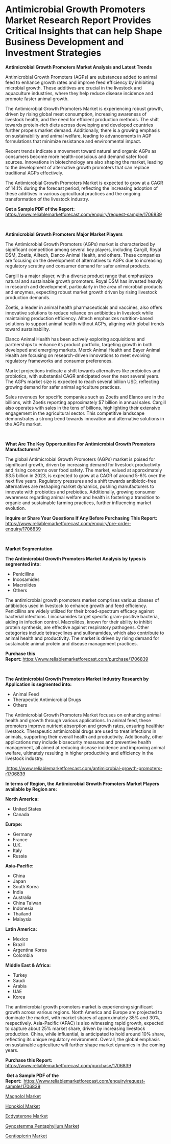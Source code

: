 <p><h1>Antimicrobial Growth Promoters Market Research Report Provides Critical Insights that can help Shape Business Development and Investment Strategies</h1></p><p><strong>Antimicrobial Growth Promoters Market Analysis and Latest Trends</strong></p>
<p><p>Antimicrobial Growth Promoters (AGPs) are substances added to animal feed to enhance growth rates and improve feed efficiency by inhibiting microbial growth. These additives are crucial in the livestock and aquaculture industries, where they help reduce disease incidence and promote faster animal growth.</p><p>The Antimicrobial Growth Promoters Market is experiencing robust growth, driven by rising global meat consumption, increasing awareness of livestock health, and the need for efficient production methods. The shift towards protein-rich diets across developing and developed countries further propels market demand. Additionally, there is a growing emphasis on sustainability and animal welfare, leading to advancements in AGP formulations that minimize resistance and environmental impact.</p><p>Recent trends indicate a movement toward natural and organic AGPs as consumers become more health-conscious and demand safer food sources. Innovations in biotechnology are also shaping the market, leading to the development of alternative growth promoters that can replace traditional AGPs effectively.</p><p>The Antimicrobial Growth Promoters Market is expected to grow at a CAGR of 14.1% during the forecast period, reflecting the increasing adoption of these additives in various agricultural practices and the ongoing transformation of the livestock industry.</p></p>
<p><strong>Get a Sample PDF of the Report:&nbsp;</strong> <a href="https://www.reliablemarketforecast.com/enquiry/request-sample/1706839?utm_campaign=1998&utm_medium=2&utm_source=Github&utm_content=ia&utm_term=01042025&utm_id=antimicrobial-growth-promoters">https://www.reliablemarketforecast.com/enquiry/request-sample/1706839</a></p>
<p>&nbsp;</p>
<p><strong>Antimicrobial Growth Promoters Major Market Players</strong></p>
<p><p>The Antimicrobial Growth Promoters (AGPs) market is characterized by significant competition among several key players, including Cargill, Royal DSM, Zoetis, Alltech, Elanco Animal Health, and others. These companies are focusing on the development of alternatives to AGPs due to increasing regulatory scrutiny and consumer demand for safer animal products.</p><p>Cargill is a major player, with a diverse product range that emphasizes natural and sustainable growth promoters. Royal DSM has invested heavily in research and development, particularly in the area of microbial products and enzymes, expecting robust market growth driven by rising livestock production demands.</p><p>Zoetis, a leader in animal health pharmaceuticals and vaccines, also offers innovative solutions to reduce reliance on antibiotics in livestock while maintaining production efficiency. Alltech emphasizes nutrition-based solutions to support animal health without AGPs, aligning with global trends toward sustainability.</p><p>Elanco Animal Health has been actively exploring acquisitions and partnerships to enhance its product portfolio, targeting growth in both developed and emerging markets. Merck Animal Health and Bayer Animal Health are focusing on research-driven innovations to meet evolving regulatory frameworks and consumer preferences.</p><p>Market projections indicate a shift towards alternatives like prebiotics and probiotics, with substantial CAGR anticipated over the next several years. The AGPs market size is expected to reach several billion USD, reflecting growing demand for safer animal agriculture practices.</p><p>Sales revenues for specific companies such as Zoetis and Elanco are in the billions, with Zoetis reporting approximately $7 billion in annual sales. Cargill also operates with sales in the tens of billions, highlighting their extensive engagement in the agricultural sector. This competitive landscape demonstrates a strong trend towards innovation and alternative solutions in the AGPs market.</p></p>
<p>&nbsp;</p>
<p><strong>What Are The Key Opportunities For Antimicrobial Growth Promoters Manufacturers?</strong></p>
<p><p>The global Antimicrobial Growth Promoters (AGPs) market is poised for significant growth, driven by increasing demand for livestock productivity and rising concerns over food safety. The market, valued at approximately $3.5 billion in 2023, is expected to grow at a CAGR of around 5-6% over the next five years. Regulatory pressures and a shift towards antibiotic-free alternatives are reshaping market dynamics, pushing manufacturers to innovate with probiotics and prebiotics. Additionally, growing consumer awareness regarding animal welfare and health is fostering a transition to organic and sustainable farming practices, further influencing market evolution.</p></p>
<p><strong>Inquire or Share Your Questions If Any Before Purchasing This Report:</strong> <a href="https://www.reliablemarketforecast.com/enquiry/pre-order-enquiry/1706839?utm_campaign=1998&utm_medium=2&utm_source=Github&utm_content=ia&utm_term=01042025&utm_id=antimicrobial-growth-promoters">https://www.reliablemarketforecast.com/enquiry/pre-order-enquiry/1706839</a></p>
<p>&nbsp;</p>
<p><strong>Market Segmentation</strong></p>
<p><strong>The Antimicrobial Growth Promoters Market Analysis by types is segmented into:</strong></p>
<p><ul><li>Penicillins</li><li>Incosamides</li><li>Macrolides</li><li>Others</li></ul></p>
<p><p>The antimicrobial growth promoters market comprises various classes of antibiotics used in livestock to enhance growth and feed efficiency. Penicillins are widely utilized for their broad-spectrum efficacy against bacterial infections. Lincosamides target specific gram-positive bacteria, aiding in infection control. Macrolides, known for their ability to inhibit protein synthesis, are effective against respiratory pathogens. Other categories include tetracyclines and sulfonamides, which also contribute to animal health and productivity. The market is driven by rising demand for sustainable animal protein and disease management practices.</p></p>
<p><strong>Purchase this Report:&nbsp;</strong><a href="https://www.reliablemarketforecast.com/purchase/1706839?utm_campaign=1998&utm_medium=2&utm_source=Github&utm_content=ia&utm_term=01042025&utm_id=antimicrobial-growth-promoters">https://www.reliablemarketforecast.com/purchase/1706839</a></p>
<p>&nbsp;</p>
<p><strong>The Antimicrobial Growth Promoters Market Industry Research by Application is segmented into:</strong></p>
<p><ul><li>Animal Feed</li><li>Therapeutic Antimicrobial Drugs</li><li>Others</li></ul></p>
<p><p>The Antimicrobial Growth Promoters Market focuses on enhancing animal health and growth through various applications. In animal feed, these promoters improve nutrient absorption and growth rates, ensuring healthier livestock. Therapeutic antimicrobial drugs are used to treat infections in animals, supporting their overall health and productivity. Additionally, other applications may include biosecurity measures and preventive health management, all aimed at reducing disease incidence and improving animal welfare, ultimately resulting in higher productivity and efficiency in the livestock industry.</p></p>
<p><a href="https://www.reliablemarketforecast.com/antimicrobial-growth-promoters-r1706839?utm_campaign=1998&utm_medium=2&utm_source=Github&utm_content=ia&utm_term=01042025&utm_id=antimicrobial-growth-promoters">&nbsp;https://www.reliablemarketforecast.com/antimicrobial-growth-promoters-r1706839</a></p>
<p><strong>In terms of Region, the Antimicrobial Growth Promoters Market Players available by Region are:</strong></p>
<p>
    <p> <strong> North America: </strong>
        <ul>
            <li>United States</li>
            <li>Canada</li>
        </ul>
        </p> 
    <p> <strong> Europe: </strong>
        <ul>
            <li>Germany</li>
            <li>France</li>
            <li>U.K.</li>
            <li>Italy</li>
            <li>Russia</li>
        </ul>
        </p> 
    <p> <strong> Asia-Pacific: </strong>
        <ul>
            <li>China</li>
            <li>Japan</li>
            <li>South Korea</li>
            <li>India</li>
            <li>Australia</li>
            <li>China Taiwan</li>
            <li>Indonesia</li>
            <li>Thailand</li>
            <li>Malaysia</li>
        </ul>
        </p> 
    <p> <strong> Latin America: </strong>
        <ul>
            <li>Mexico</li>
            <li>Brazil</li>
            <li>Argentina Korea</li>
            <li>Colombia</li>
        </ul>
        </p> 
    <p> <strong> Middle East & Africa: </strong>
        <ul>
            <li>Turkey</li>
            <li>Saudi</li>
            <li>Arabia</li>
            <li>UAE</li>
            <li>Korea</li>
        </ul>
    </p>
    </p>
<p><p>The antimicrobial growth promoters market is experiencing significant growth across various regions. North America and Europe are projected to dominate the market, with market shares of approximately 35% and 30%, respectively. Asia-Pacific (APAC) is also witnessing rapid growth, expected to capture about 25% market share, driven by increasing livestock production. China, while influential, is anticipated to hold around 10% share, reflecting its unique regulatory environment. Overall, the global emphasis on sustainable agriculture will further shape market dynamics in the coming years.</p></p>
<p><strong>Purchase this Report: </strong><a href="https://www.reliablemarketforecast.com/purchase/1706839?utm_campaign=1998&utm_medium=2&utm_source=Github&utm_content=ia&utm_term=01042025&utm_id=antimicrobial-growth-promoters">https://www.reliablemarketforecast.com/purchase/1706839</a></p>
<p>&nbsp;<strong>Get a Sample PDF of the Report:&nbsp;&nbsp;</strong><a href="https://www.reliablemarketforecast.com/enquiry/request-sample/1706839?utm_campaign=1998&utm_medium=2&utm_source=Github&utm_content=ia&utm_term=01042025&utm_id=antimicrobial-growth-promoters">https://www.reliablemarketforecast.com/enquiry/request-sample/1706839</a></p>
<p><strong></strong></p>
<p><p><a href="https://github.com/mafuzakirju/Market-Research-Report-List-1/blob/main/magnolol-market.md?utm_campaign=1998&utm_medium=2&utm_source=Github&utm_content=ia&utm_term=01042025&utm_id=antimicrobial-growth-promoters">Magnolol Market</a></p><p><a href="https://github.com/Mayankdeswa/Market-Research-Report-List-1/blob/main/honokiol-market.md?utm_campaign=1998&utm_medium=2&utm_source=Github&utm_content=ia&utm_term=01042025&utm_id=antimicrobial-growth-promoters">Honokiol Market</a></p><p><a href="https://github.com/omduthkevork/Market-Research-Report-List-1/blob/main/ecdysterone-market.md?utm_campaign=1998&utm_medium=2&utm_source=Github&utm_content=ia&utm_term=01042025&utm_id=antimicrobial-growth-promoters">Ecdysterone Market</a></p><p><a href="https://github.com/akramisabtu/Market-Research-Report-List-1/blob/main/gynostemma-pentaphyllum-market.md?utm_campaign=1998&utm_medium=2&utm_source=Github&utm_content=ia&utm_term=01042025&utm_id=antimicrobial-growth-promoters">Gynostemma Pentaphyllum Market</a></p><p><a href="https://github.com/cherrivacius/Market-Research-Report-List-1/blob/main/gentiopicrin-market.md?utm_campaign=1998&utm_medium=2&utm_source=Github&utm_content=ia&utm_term=01042025&utm_id=antimicrobial-growth-promoters">Gentiopicrin Market</a></p></p>
